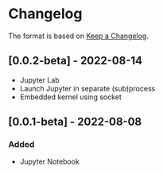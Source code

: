# Changelog

The format is based on [Keep a Changelog](https://keepachangelog.com/en/1.0.0/).

## [0.0.2-beta] - 2022-08-14
- Jupyter Lab
- Launch Jupyter in separate (sub)process
- Embedded kernel using socket

## [0.0.1-beta] - 2022-08-08
### Added
- Jupyter Notebook
